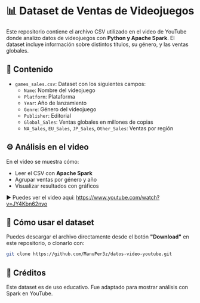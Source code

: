 # 📊 Dataset de Ventas de Videojuegos

Este repositorio contiene el archivo CSV utilizado en el video de YouTube donde analizo datos de videojuegos con **Python y Apache Spark**. El dataset incluye información sobre distintos títulos, su género, y las ventas globales.

## 📁 Contenido

- `games_sales.csv`: Dataset con los siguientes campos:
  - `Name`: Nombre del videojuego
  - `Platform`: Plataforma
  - `Year`: Año de lanzamiento
  - `Genre`: Género del videojuego
  - `Publisher`: Editorial
  - `Global_Sales`: Ventas globales en millones de copias
  - `NA_Sales`, `EU_Sales`, `JP_Sales`, `Other_Sales`: Ventas por región

## ⚙️ Análisis en el video

En el video se muestra cómo:

- Leer el CSV con **Apache Spark**
- Agrupar ventas por género y año
- Visualizar resultados con gráficos

▶️ Puedes ver el video aquí: https://www.youtube.com/watch?v=JY4Kbn62nyo

## 💾 Cómo usar el dataset

Puedes descargar el archivo directamente desde el botón **"Download"** en este repositorio, o clonarlo con:

```bash
git clone https://github.com/ManuPer3z/datos-video-youtube.git
```
## 🧠 Créditos

Este dataset es de uso educativo. Fue adaptado para mostrar análisis con Spark en YouTube.

